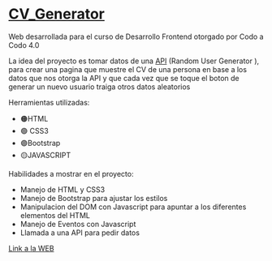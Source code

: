# [CV_Generator](https://tferreyraw.github.io/CV_Generator/)

Web desarrollada para el curso de Desarrollo Frontend otorgado por Codo a Codo 4.0

La idea del proyecto es tomar datos de una [API](https://randomuser.me/) (Random User Generator ), para crear una pagina que muestre el CV de una persona en base a los datos que nos otorga la API y que cada vez que se toque el boton de generar un nuevo usuario traiga otros datos aleatorios

Herramientas utilizadas:

- 🟠HTML
- 🟢 CSS3
- 🟣Bootstrap
- 🟡JAVASCRIPT

Habilidades a mostrar en el proyecto:

- Manejo de HTML y CSS3
- Manejo de Bootstrap para ajustar los estilos
- Manipulacion del DOM con Javascript para apuntar a los diferentes elementos del HTML
- Manejo de Eventos con Javascript
- Llamada a una API para pedir datos

[Link a la WEB](https://tferreyraw.github.io/CV_Generator/)
